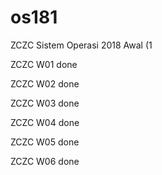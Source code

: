 # os181
ZCZC Sistem Operasi 2018 Awal (1

ZCZC W01 done

ZCZC W02 done

ZCZC W03 done

ZCZC W04 done

ZCZC W05 done

ZCZC W06 done
